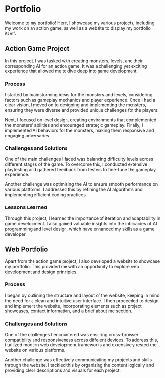 # Portfolio

Welcome to my portfolio! Here, I showcase my various projects, including my work on an action game, as well as a website to display my portfolio itself.

## Action Game Project

In this project, I was tasked with creating monsters, levels, and their corresponding AI for an action game. It was a challenging yet exciting experience that allowed me to dive deep into game development.

### Process

I started by brainstorming ideas for the monsters and levels, considering factors such as gameplay mechanics and player experience. Once I had a clear vision, I moved on to designing and implementing the monsters, ensuring they were diverse and provided unique challenges for the players.

Next, I focused on level design, creating environments that complemented the monsters' abilities and encouraged strategic gameplay. Finally, I implemented AI behaviors for the monsters, making them responsive and engaging adversaries.

### Challenges and Solutions

One of the main challenges I faced was balancing difficulty levels across different stages of the game. To overcome this, I conducted extensive playtesting and gathered feedback from testers to fine-tune the gameplay experience.

Another challenge was optimizing the AI to ensure smooth performance on various platforms. I addressed this by refining the AI algorithms and implementing efficient coding practices.

### Lessons Learned

Through this project, I learned the importance of iteration and adaptability in game development. I also gained valuable insights into the intricacies of AI programming and level design, which have enhanced my skills as a game developer.

## Web Portfolio

Apart from the action game project, I also developed a website to showcase my portfolio. This provided me with an opportunity to explore web development and design principles.

### Process

I began by outlining the structure and layout of the website, keeping in mind the need for a clean and intuitive user interface. I then proceeded to design and implement the website, incorporating elements such as project showcases, contact information, and a brief about me section.

### Challenges and Solutions

One of the challenges I encountered was ensuring cross-browser compatibility and responsiveness across different devices. To address this, I utilized modern web development frameworks and extensively tested the website on various platforms.

Another challenge was effectively communicating my projects and skills through the website. I tackled this by organizing the content logically and providing clear descriptions and visuals for each project.

